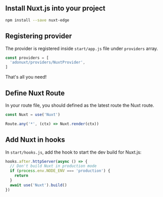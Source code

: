 ## Install Nuxt.js into your project

```bash
npm install --save nuxt-edge
```

## Registering provider

The provider is registered inside `start/app.js` file under `providers` array.

```js
const providers = [
  'adonuxt/providers/NuxtProvider',
]
```

That's all you need!

## Define Nuxt Route

In your route file, you should defined as the latest route the Nuxt route.

```js
const Nuxt = use('Nuxt')

Route.any('*', (ctx) => Nuxt.render(ctx))
```

## Add Nuxt in hooks

In `start/hooks.js`, add the hook to start the dev build for Nuxt.js:

```js
hooks.after.httpServer(async () => {
  // Don't build Nuxt in production mode
  if (process.env.NODE_ENV === 'production') {
    return
  }
  await use('Nuxt').build()
})
```

